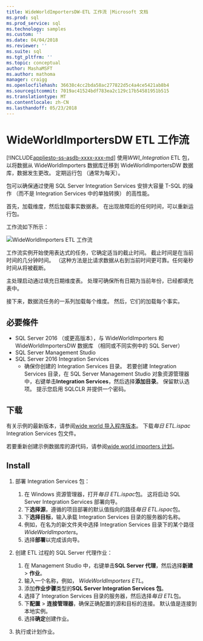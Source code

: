 ```yaml
---
title: WideWorldImportersDW-ETL 工作流 |Microsoft 文档
ms.prod: sql
ms.prod_service: sql
ms.technology: samples
ms.custom: ''
ms.date: 04/04/2018
ms.reviewer: ''
ms.suite: sql
ms.tgt_pltfrm: ''
ms.topic: conceptual
author: MashaMSFT
ms.author: mathoma
manager: craigg
ms.openlocfilehash: 36638c4cc2bda58ac277822d5c4a4ce5421ab8b4
ms.sourcegitcommit: 7019ac41524bdf783ea2c129c17b54581951b515
ms.translationtype: MT
ms.contentlocale: zh-CN
ms.lasthandoff: 05/23/2018
---
```

# <a name="wideworldimportersdw-etl-workflow"></a>WideWorldImportersDW ETL 工作流
[!INCLUDE[appliesto-ss-asdb-xxxx-xxx-md](../includes/appliesto-ss-asdb-xxxx-xxx-md.md)]
使用*WWI_Integration* ETL 包，以将数据从 WideWorldImporters 数据库迁移到 WideWorldImportersDW 数据库，数据发生更改。 定期运行包 （通常为每天）。

包可以确保通过使用 SQL Server Integration Services 安排大容量 T-SQL 的操作 （而不是 Integration Services 中的单独转换） 的高性能。

首先，加载维度，然后加载事实数据表。 在出现故障后的任何时间，可以重新运行包。

工作流如下所示：

 ![WideWorldImporters ETL 工作流](media/wide-world-importers/wideworldimporters-etl-workflow.png)

工作流实例开始使用表达式的任务，它确定适当的截止时间。 截止时间是在当前时间的几分钟时间。 （这种方法是比请求数据从右到当前时间更可靠。任何毫秒时间从将被截断。

主处理启动通过填充日期维度表。 处理可确保所有日期为当前年份，已经都填充表中。

接下来，数据流任务的一系列加载每个维度。 然后，它们的加载每个事实。

## <a name="prerequisites"></a>必要條件

- SQL Server 2016 （或更高版本），与 WideWorldImporters 和 WideWorldImportersDW 数据库 （相同或不同实例中的 SQL Server）
- SQL Server Management Studio
- SQL Server 2016 Integration Services
  - 确保你创建的 Integration Services 目录。 若要创建 Integration Services 目录，在 SQL Server Management Studio 对象资源管理器中，右键单击**Integration Services**，然后选择**添加目录**。 保留默认选项。 提示您启用 SQLCLR 并提供一个密码。


## <a name="download"></a>下载

有关示例的最新版本，请参阅[wide world 导入程序版本](http://go.microsoft.com/fwlink/?LinkID=800630)。 下载*每日 ETL.ispac* Integration Services 包文件。

若要重新创建示例数据库的源代码，请参阅[wide world importers 计划](https://github.com/Microsoft/sql-server-samples/tree/master/samples/databases/wide-world-importers/wwi-integration-etl)。

## <a name="install"></a>Install

1. 部署 Integration Services 包：
   1. 在 Windows 资源管理器，打开*每日 ETL.ispac*包。 这将启动 SQL Server Integration Services 部署向导。
   2. 下**选择源**，遵循的项目部署的默认值指向的路径*每日 ETL.ispac*包。
   3. 下**选择目标**，输入承载 Integration Services 目录的服务器的名称。
   4. 例如，在名为的新文件夹中选择 Integration Services 目录下的某个路径*WideWorldImporters*。
   5. 选择**部署**以完成该向导。

2. 创建 ETL 过程的 SQL Server 代理作业：
   1. 在 Management Studio 中，右键单击**SQL Server 代理**，然后选择**新建** > **作业**。
   2. 输入一个名称，例如， *WideWorldImporters ETL*。
   3. 添加**作业步骤**类型的**SQL Server Integration Services 包**。
   4. 选择了 Integration Services 目录的服务器，然后选择*每日 ETL*包。
   5. 下**配置** > **连接管理器**，确保正确配置的源和目标的连接。 默认值是连接到本地实例。
   6. 选择**确定**创建作业。

3. 执行或计划作业。
